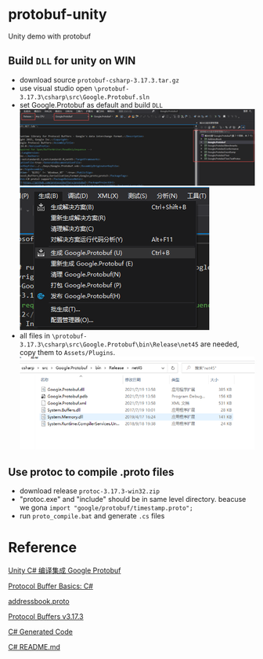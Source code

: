 # protobuf-unity

Unity demo with protobuf

## Build `DLL` for unity on WIN

* download source `protobuf-csharp-3.17.3.tar.gz`
* use visual studio open `\protobuf-3.17.3\csharp\src\Google.Protobuf.sln`
* set Google.Protobuf as default and build `DLL`
![image_text](https://github.com/zhang0xf/protobuf-unity/blob/main/image/choose_google_protobuf_as_default.png)
![image_text](https://github.com/zhang0xf/protobuf-unity/blob/main/image/compile_dll.PNG)
* all files in `\protobuf-3.17.3\csharp\src\Google.Protobuf\bin\Release\net45` are needed, copy them to `Assets/Plugins`.
![image_text](https://github.com/zhang0xf/protobuf-unity/blob/main/image/files_neededby_unity.PNG)

## Use protoc to compile .proto files

* download release `protoc-3.17.3-win32.zip`
* "protoc.exe" and "include" should be in same level directory. beacuse we gona `import "google/protobuf/timestamp.proto";`
* run `proto_compile.bat` and generate `.cs` files

# Reference

[Unity C# 编译集成 Google Protobuf](https://john.js.org/2020/11/17/CSharp-Compile-With-Google-Protobuf/)

[Protocol Buffer Basics: C#](https://developers.google.com/protocol-buffers/docs/csharptutorial)

[addressbook.proto](https://github.com/protocolbuffers/protobuf/blob/master/examples/addressbook.proto)

[Protocol Buffers v3.17.3](https://github.com/protocolbuffers/protobuf/releases/tag/v3.17.3)

[C# Generated Code](https://developers.google.com/protocol-buffers/docs/reference/csharp-generated)

[C# README.md](https://github.com/protocolbuffers/protobuf/tree/master/csharp)
